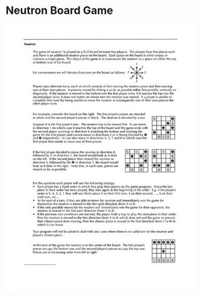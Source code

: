 # Neutron Board Game

![Game information](https://github.com/mrchocolat3/Neutron-Game/blob/main/Info.jpg)
